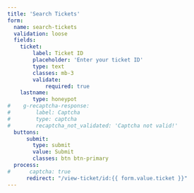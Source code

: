 ```yaml
---
title: 'Search Tickets'
form:
  name: search-tickets
  validation: loose
  fields:
    ticket:
        label: Ticket ID
        placeholder: 'Enter your ticket ID'
        type: text
        classes: mb-3
        validate:
            required: true
    lastname:
        type: honeypot
#    g-recaptcha-response:
#        label: Captcha
#        type: captcha
#        recaptcha_not_validated: 'Captcha not valid!'
  buttons:
      submit:
        type: submit
        value: Submit
        classes: btn btn-primary
  process:
#      captcha: true
      redirect: "/view-ticket/id:{{ form.value.ticket }}"
---
```


